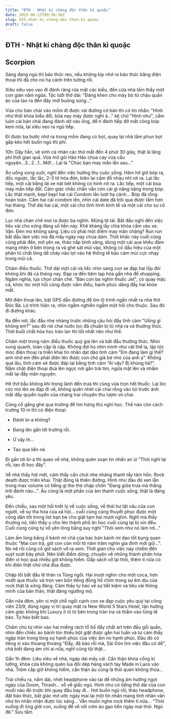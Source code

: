 ```yaml
---
title: "ĐTH - Nhật kí chàng độc thân kì quoặc"
date: 2025-06-12T09:56:36Z
slug: dth-nhat-ki-chang-doc-than-ki-quoac
draft: false
---
```


## ĐTH - Nhật kí chàng độc thân kì quoặc

## Scorpion

Sáng đang ngủ thì báo thức reo, nếu không kịp nhớ ra báo thức bằng điện thoại thì đã cho nó hạ cánh trên tường rồi.

Xiêu xiêu vẹo vẹo đi đánh răng rửa mặt các kiểu, đến cửa nhà tắm thấy một con gián nằm ngửa. Tặc lưỡi thở dài: "Đáng khen cho mày bò từ chậu quần áo của tao ra đến đây mới buông súng..."

Vừa cho bàn chải vào mồm đi được vài đường cơ bản thì có tin nhắn: "Hình như thời khóa biểu đổi, bữa nay mày được nghỉ á..." kệ chữ "Hình như", cắm luôn cái bàn chải đang đánh dở vào ống, để tí đánh tiếp đỡ mất công bóp kem nữa, lại xiêu vẹo ra ngủ tiếp.

Đi được ba bước nhớ ra trong mồm đang có bọt, quay lại nhà tắm phun bọt gấp kẻo hết buồn ngủ thì phí.

10h: Dậy hẳn, vệ sinh cá nhân các thứ mất đến 4 phút 30 giây, thật là lãng phí thời gian quá. Vừa mở gói Hảo Hảo chua cay vừa cầu nguyện...3...2...1...Mở!... Lại là "Chúc bạn may mắn lần sau..."

Ăn uống xong xuôi, nghĩ đến việc hưởng thụ cuộc sống. Hăm hở giở bóp ra, dốc ngược, lắc lắc, 2-3 tờ hóa đơn, biên lai cầm đồ nhàu nhĩ rơi ra. Lại lắc tiếp, một cái bằng lái xe nát bét không có hình rơi ra. Lắc tiếp, một cái bùa may mắn tiếp đất. Cảm giác chắc chắn vẫn còn cái gì nặng nặng trong bóp. Lắc thật mạnh, bẹp! bẹp! hai cái Condom lần lượt hạ cánh... Bóp đã rỗng hoàn toàn. Cầm hai cái condom lên, nhìn cái date đã trôi qua được tầm hơn hai tháng. Thở dài hai cái, một cái cho tình hình kinh tế và một cái cho sự cô đơn.

Lục nhà chán chê moi ra được ba nghìn. Mừng tê tái. Bắt đầu nghĩ đến việc tiêu xài cho xứng đáng số tiền này. Khẽ khàng lấy chìa khóa cắm vào xe. Vặn. Đèn mo không sáng. Liệu có phải một điềm may mắn chăng? Run run bắt đầu làm việc mà đã mấy ngày nay chưa dám. Thời khắc này cuối cùng cũng phải đến, mở yên xe, tháo nắp bình xăng, dùng một cái que khều đám mạng nhện ở bên trong ra và ghé sát mũi vào, không có dấu hiệu của một phân tử chất lỏng dễ cháy nào lọt vào hệ thống tế bào cảm mùi cực nhạy trong mũi cả.

Châm điếu thuốc. Thở dài một cái và liếc nhìn sang con xe đạp hai lốp đói không khí đã cả tháng nay. Đạp ra đến tiệm tạp hóa gần nhà để shopping. Ngắm nghía, lựa chọn chán chê. "Bán con ba nghìn thuốc Jet", cò quay mặc cả, khóc lóc một hồi cũng được năm điếu, hạnh phúc dâng đầy hai khóe mắt.

Mở điện thoại lên, bật GPS dẫn đường để tìm lộ trình ngắn nhất ra nhà thờ Đức Bà. Lộ trình hiện ra, nhìn ngắm nghiền ngẫm một hồi cho thuộc. Sau đó đi đường khác.

Ra đến nơi, lắc đầu nhẹ nhàng trước những câu hỏi đầy tình cảm "Uống gì không em?" sau đó rút chai nước lọc đã chuẩn bị từ nhà ra và thưởng thức. Thời buổi chất hóa học tràn lan thì tốt nhất nên như thế.

Châm một trong năm điếu thuốc quý giá lên và bắt đầu thưởng thức. Nhìn xung quanh, toàn cặp là cặp. Không đợi họ nhìn mình như vật thể lạ, lập tức móc điện thoại ra triển khai tin nhắn dạt dào tình cảm "Em đang làm gì thế? anh nhớ em đến phát điên lên được con chó già bé nhỏ của anh ạ". Không quá lâu, tình cảm sẽ được đáp lại bằng tình cảm "Ai vậy? Bị khùng hả?". Nắm chặt điện thoại đưa lên ngực nơi gần trái tim, ngửa mặt lên và nhắm mắt lại đầy mãn nguyện.

Hít thở bầu không khí trong lành đến trưa thì cũng vừa trọn hết thuốc. Lại lóc cóc mò lên xe đạp đi về, không quên nhét cái chai rỗng vào túi trước ánh mắt đầy quyến luyến của chàng trai chuyên thu lượm vỏ chai.

Cũng cố gắng ghé qua trường để tìm hứng thú nghỉ học. Thế nào còn cách trường 10 m thì có điện thoại:

- Đánh bi-a không?

- Đang lên gần tới trường rồi.

- Ừ vậy th...

- Tao qua liền nè.

Đi gần tới bi-a thì quẹo về nhà, không quên soạn tin nhắn an ủi "Thôi nghĩ lại rồi, tao đi học đây".

Về nhà thấy hơi mệt, cảm thấy cần chút nhẹ nhàng thanh tẩy tâm hồn. Rock death được triển khai. Thật đúng là thiên đường. Hình như đâu đó xen lẫn trong max volume có tiếng gì the thé chập chờn "Đang giữa trưa mà thằng trời đánh nào...". Âu cũng là một phần của âm thanh cuộc sống, thật là đáng yêu.

Đến chiều, sau một hồi triết lý về cuộc sống, về thói hư tật xấu của con người, về sự tha hóa của xã hội... cuối cùng cũng thuyết phục được một công dân tốt trong list bạn bè cho giật tạm hai mươi nghìn. Nghĩ mà thấy thương nó, tiền thầy u cho lên thành phố ăn học cuối cùng lại bị xin đểu. Cuối cùng cũng tự vỗ yên lòng bằng suy nghĩ "Thôi xem như nó làm rơi..."

Làm ấm lòng bằng ổ bánh mì chả của bác bán bánh mì dạo tốt bụng quen thuộc "Mai con trả, giờ con còn mỗi tờ năm trăm nghìn gia đình mới gửi...". No nê rồi cũng cố giở sách vở ra xem. Thời gian cho việc này chiếm đến suýt soát bảy phút. Nên biết điểm dừng, chuyện về những thành phần hóa điên vì học quá nhiều giờ không hiếm. Gấp sách vở lại thôi, thêm tí nữa có khi điên thật chứ chả đùa được.

Chập tối bắt đầu lê thân ra Tùng ngồi. Hai mươi nghìn cho một coca, hơn mười que thuốc và trọn vẹn bốn tiếng đồng hồ chìm trong sự êm dịu của rock thật là xứng đáng. Cảm thấy tự hào về sự tiết kiệm và tiêu xài thông minh của bản thân, thật đáng ngưỡng mộ.

Gần nửa đêm, yên vị một chỗ ngồi cạnh con xe đạp cuộc yêu quý tại công viên 23/9, đúng ngay vị trí quay mặt ra New World 5 Stars Hotel, tận hưởng cảm giác không khí Luxury ít ỏi từ bên trong tràn tra và thấm vào từng tế bào. Tự hào biết bao.

Chăm chú tự nhìn vào hai miếng rách tổ bố đầy chất art trên đầu gối quần, nhìn đến chiếc áo bảnh tỏn thiếu bột giặt được gần hai tuần và tự cảm thấy ngập tràn trong lòng sự hạnh phúc của việc ấm no hạnh phúc. Đâu đó có tiếng xì xào thoang thoảng "Đấy, đã bảo rồi mà, Sài Gòn tìm việc đâu có dễ", chả biết đang ám chỉ ai nữa, nghĩ cũng tội thật...

Gần 1h đêm: Liêu xiêu về nhà, ngáp dài mấy cái. Cẩn thận khóa cổng kĩ lưỡng, khóa cửa không quên lùa đôi dép hàng xách tay Made in Laos vào nhà. Trộm cắp giờ không hiếm, cẩn thận âu cũng là thói quen không thừa...

Trải chiếu ra, nằm dài, nhét headphone vào tai để những âm hưởng ngọt ngào của Doom, Thrash... vỗ về giấc ngủ. Hình như có tiếng thở dài của con muỗi nào đó trước khi quay đầu bay đi... Hơi buồn ngủ rồi, tháo headphone, đặt báo thức, bất giác mơ ước ngày mai lại một tin nhắn mang tính nhân văn như tin nhắn nhận được lúc sáng... Vẫn muốn nghe rock thêm tí nữa... "Thôi xuống đi ông giời con, xuống để về với cơm áo gạo tiền ngày mai thôi. Ngủ đê." 
Sưu tầm